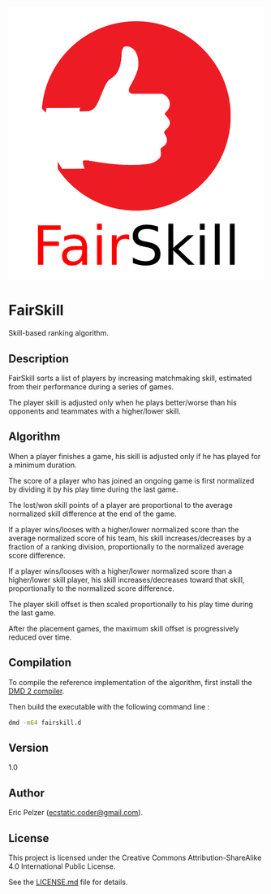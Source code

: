 ![](https://github.com/senselogic/FAIRSKILL/blob/master/LOGO/fairskill.png)

# FairSkill

Skill-based ranking algorithm.

## Description

FairSkill sorts a list of players by increasing matchmaking skill, estimated from their performance during a series of games.

The player skill is adjusted only when he plays better/worse than his opponents and teammates with a higher/lower skill.

## Algorithm

When a player finishes a game, his skill is adjusted only if he has played for a minimum duration.

The score of a player who has joined an ongoing game is first normalized by dividing it by his play time during the last game.

The lost/won skill points of a player are proportional to the average normalized skill difference at the end of the game.

If a player wins/looses with a higher/lower normalized score than the average normalized score of his team,
his skill increases/decreases by a fraction of a ranking division, proportionally to the normalized average score difference.

If a player wins/looses with a higher/lower normalized score than a higher/lower skill player,
his skill increases/decreases toward that skill, proportionally to the normalized score difference.

The player skill offset is then scaled proportionally to his play time during the last game.

After the placement games, the maximum skill offset is progressively reduced over time.

## Compilation

To compile the reference implementation of the algorithm, first install the [DMD 2 compiler](https://dlang.org/download.html).

Then build the executable with the following command line :

```bash
dmd -m64 fairskill.d
```

## Version

1.0

## Author

Eric Pelzer (ecstatic.coder@gmail.com).

## License

This project is licensed under the Creative Commons Attribution-ShareAlike 4.0 International Public License.

See the [LICENSE.md](LICENSE.md) file for details.
